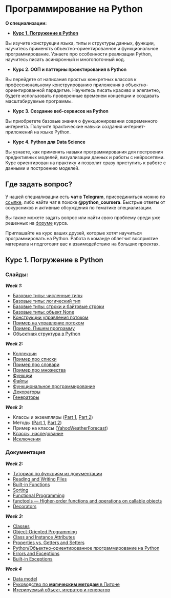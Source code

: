 # Программирование на Python

**О специализации:**

- [**Курс 1. Погружение в Python**](https://github.com/ElizaLo/Practice-Python/blob/master/Programming%20on%20Python%20Course/README.md#курс-1-погружение-в-python)

Вы изучите конструкции языка, типы и структуры данных, функции, научитесь применять объектно-ориентированное и функциональное программирование.
Узнаете про особенности реализации Python, научитесь писать асинхронный и многопоточный код.

- **Курс 2. ООП и паттерны проектирования в Python**

Вы перейдете от написания простых конкретных классов к профессиональному конструированию приложения в объектно-ориентированной парадигме.
Научитесь писать красиво и элегантно, будете использовать проверенные временем концепции и создавать масштабируемые программы.

- **Курс 3. Создание веб-сервисов на Python**

Вы приобретете базовые знания о функционировании современного интернета.
Получите практические навыки создания интернет-приложений на языке Python.

- **Курс 4. Python для Data Science**

Вы узнаете, как применять навыки программирования для построения предиктивных моделей, визуализации данных и работы с нейросетями.
Курс ориентирован на практику и позволит сразу приступить к работе с данными и построению моделей.

## Где задать вопрос?

У нашей специализации есть **чат в Telegram**, присоединиться можно по [ссылке](https://t.me/python_coursera), либо найти чат в поиске **@python_coursera**. Быстрые ответы от сокурсников и активные обсуждения по тематике специализации.

Вы также можете задать вопрос или найти свою проблему среди уже решенных на [форуме](https://www.coursera.org/learn/programming-in-python/discussions) курса.

Приглашайте на курс ваших друзей, которые хотят научиться программировать на Python. Работа в команде облегчит восприятие материала и подготовит вас к взаимодействию на больших проектах.

## Курс 1. Погружение в Python

### Слайды:

**_Week 1:_**

- [Базовые типы: численные типы](https://d3c33hcgiwev3.cloudfront.net/6p6Fg8cYEeiQ4QpwNIMilg_eb1c40c0c71811e8ba890b8f62b9d7b0_basic_types_numbers-slides.html?Expires=1595030400&Signature=guBX3WJXuMdywSSVrTi-7KgqhnDXmnVnMLxxQu~zGYVOyuK1KLaeHGKlKAYp9LPHH24kWifo2uoWEFO27iSM15Ok6Aq4Oe2s7-0g4vfbaN2~4hCS0FzouJQ9nKboKMHwneQKqBcmgxY5av6QjrR05c0h6VuFlVk4g0oedozSPCs_&Key-Pair-Id=APKAJLTNE6QMUY6HBC5A)
- [Базовые типы: логический тип](https://d3c33hcgiwev3.cloudfront.net/_7ab638d78b9f0a4de4cbd20249a02688_basic_types_bool.slides.html?Expires=1595030400&Signature=YWLaDe3e7ABmeC0-TF4V54NRXa9kYlKa5ZrXxuENHWXA9NONS1j4aLh504CdEtz69nk6A19ver-CLZO4zIHGjWwBy0AmRUPTjKwFg6A95841tmxjCs4ZYO6~h24kfbY6fkaIiR0czdb4QkoOqIXQbL8cOj96Kxn-sUkYZ5sJiEE_&Key-Pair-Id=APKAJLTNE6QMUY6HBC5A)
- [Базовые типы: строки и байтовые строки](https://d3c33hcgiwev3.cloudfront.net/_7ab638d78b9f0a4de4cbd20249a02688_basic_types_strings_bytes.slides.html?Expires=1595030400&Signature=lCmvN7fjsClDMuD~Qo9fWVifdc0tzU9q7oMVrw4WBb3Hx4w9V0fHGTssVINBg4AFstpevkKnf5YzxmpkZl30EZGzMervKBQsFcmEUMCmaiAi7VoQbCUa3EVMUB-H3jK1VJ4H~-ZrhzzKvNlLUpxN1WK2hkDYAzeaRdmKB1u8L0g_&Key-Pair-Id=APKAJLTNE6QMUY6HBC5A)
- [Базовые типы: объект None](https://d3c33hcgiwev3.cloudfront.net/_7ab638d78b9f0a4de4cbd20249a02688_basic_types_none.slides.html?Expires=1595030400&Signature=KHhOggA3i49Na3LILmy8C1aIvr1hDEBNveOmAlJAYuNrDcX9PwvR-XfFmBS6vVudxUGzEOauag7T9xTVStcePXVK886~udGZCE-no9b9PQmpaBEFeN1Lnci0gAyBUrROaDYdVWaj7qVUaANC1WgCuU0XAmEK8Zhe~eMyras0nW0_&Key-Pair-Id=APKAJLTNE6QMUY6HBC5A)
- [Конструкции управления потоком](https://d3c33hcgiwev3.cloudfront.net/_7ab638d78b9f0a4de4cbd20249a02688_kostrukcii_upravleniya_potokom.slides.html?Expires=1595030400&Signature=VHrtqZJ2rimHDtFMWvSxgC-SlPQIBn9TmKQvmavr8cfAVcmuTbUSIyO52bN6-XP1IM8bV5Q0ITU~mitWPN7ZpkW~fJ6-bXMJMYTjPeIrOXcXNWQ6C95j1xbXCn1nXBky4kamoMjcfJiWYCRClKoUU-aC0SLy-CXVJtCAx0H8J7Q_&Key-Pair-Id=APKAJLTNE6QMUY6HBC5A)
- [Пример на управление потоком](https://d3c33hcgiwev3.cloudfront.net/_9db154b9cb5aaeacb9c3a1b69eed1482_01_primer_na_konstrukcii_upravleniya_potokom.slides.html?Expires=1595030400&Signature=gLdEd2y4nYelKYaDRTVQXTFnm98MbK0bfNUt53url2K-FThqxO2i5vwJRFNGlWbu1rOV1cUOd3R5OsmarxqKvBGzHqd5xcvVFB096apqRMRFoKVhhr48jL6dm1uX9RXcHbp~clnvUT6OaPPQd04Eik~mVOgIP5y3775yk1aSRT0_&Key-Pair-Id=APKAJLTNE6QMUY6HBC5A)
- [Пример. Пишем программу](https://d3c33hcgiwev3.cloudfront.net/mMLF_JGbEei8YA7p9DFkZg_98f631f0919b11e8a136d7fed3ad9891_01_primer_pishem_programmu.slides.html?Expires=1595116800&Signature=ObTTW4qkrKhTpY5y3vnJETwYfpNWlhejo2T4zCtyY-EqExkoFofyimDm0Yr6bxdpJc7nb9vfD3vevYDY6SUWhxKsQA7xJx4inJwrLH5CIc~ZCKl1i8p2CHZJXD4WIQNg1YgJYFzAweuUMptrBkeJ~-RoRszBLBaSZUnH1t2pb~w_&Key-Pair-Id=APKAJLTNE6QMUY6HBC5A)
- [Объектная структура в Python](https://d3c33hcgiwev3.cloudfront.net/_7ab638d78b9f0a4de4cbd20249a02688_object_structure.slides.html?Expires=1595116800&Signature=RFDjQgv9UXD6S7rH~1IfMmVgupQRlgXwiet5z~bD64kMWUGKL9Vmkgu-ug4FdSK836tBi4dE28mId0qklf0WAp6zfH1UJyCi27ld0kicXhOkaFjljgdTv6ZT1OSCg7gnlbPzrXSCIeLyb1NxNKj0rx3H340ZIIjXKO2QmOaOHeM_&Key-Pair-Id=APKAJLTNE6QMUY6HBC5A)

**_Week 2:_**

- [Коллекции](https://d3c33hcgiwev3.cloudfront.net/_a18d9e87a4957e540292c01e41a339b5_collections.slides.html?Expires=1595203200&Signature=dwQh6AvD4oEsiNvVkZBLBl3D5-Bn61BWpvVXZZdpEVUlWZwQa-O6ud5NSlFegRC9c4Rewv2wot6GiE87nHfUzojFamep094lDATG4Jbqxls3wtglSNLWV9bG7WdoTEMZA~TN8Le31jWwwQeErn7A~aZOPP49wum4VB24H8dDB~A_&Key-Pair-Id=APKAJLTNE6QMUY6HBC5A)
- [Пример про списки](https://d3c33hcgiwev3.cloudfront.net/_a18d9e87a4957e540292c01e41a339b5_median.slides.html?Expires=1595203200&Signature=WFm1OgpSNRXz9CB9qeRGmoyptT~18CM1ua29P6RnFqJcSnQmuPKspPdgaNbzH8qa-mmfS~wUVelttDWgAJpcqlxo3OjcO5OlEqqAoG9eAiSHkAdi5m8QAvyQ4wS~zQjU9pogWY4lFcLul6oKqv5TkbNLuy65qCeHzQw6EVJmHOY_&Key-Pair-Id=APKAJLTNE6QMUY6HBC5A)
- [Пример про словари](https://d3c33hcgiwev3.cloudfront.net/_a18d9e87a4957e540292c01e41a339b5_zen.slides.html?Expires=1595203200&Signature=GRq8OUm0bmoUnlVCgAOrePUlNUKQQglQBnWJo9uD2PU09UWydKU-MimP0lVW-H53IKNG7BR2bcx26BCi179z5n8Bu0uF3J5ScSh~jrap8yvl9MrkQqq9NEov1hehdHucP1YBcSCC-ewZM0emp1H5~DrCM7K4M6y3rwDPGmubzQo_&Key-Pair-Id=APKAJLTNE6QMUY6HBC5A)
- [Пример про множества](https://d3c33hcgiwev3.cloudfront.net/_a18d9e87a4957e540292c01e41a339b5_randint.slides.html?Expires=1595203200&Signature=YU1hLQZEO2VegiyZqFX~BopLUPAAs0BnMny1Ml~Y69WeWdHrwFaSQavVcFHLMXRhTQRy0pDFiRtAcg1jIW9BMXffKm6Yqt0WfBMKezNjj6AwOddB7pw3U7zLNAT9F3f1UY00XyI40e8B0BzUutoV1X2Uyf1q8b1Mo8afvsYbY~M_&Key-Pair-Id=APKAJLTNE6QMUY6HBC5A)
- [Функции](https://d3c33hcgiwev3.cloudfront.net/_dc3111e2054d0843184d3cbf912b144e_functions.slides.html?Expires=1597536000&Signature=SaPv-TtM6fgmFOQY6ElsIq7bgMYQxybFyd7X7ptoIHfTk~uLRBb2opIjXF4quQIEIl7DlbVuoA7pHpRH~XpuFSmqADR38gdrNF0-G~cLy-F-byN9oB52dfhhPh7xCcsOrkKSQRCNYWMd0Tu8jpBHR8s-mmgFomnmSlYH5f6oKjM_&Key-Pair-Id=APKAJLTNE6QMUY6HBC5A)
- [Файлы](https://d3c33hcgiwev3.cloudfront.net/_dc3111e2054d0843184d3cbf912b144e_files.slides.html?Expires=1597536000&Signature=W9-9HSjUnvS3pYEROADoSjtlpQ1xxBCngZP7EvBuDxgCzNUkthB9tsmbHOoAtQMUUd70rT6XlZU1NgMOzbrURId8T3qGXTcQEHNexP5tiJpA~aneK2SaNVpyyQcCMfoVN7dOjVvJ0qHDptWwWqTgAPM-EliCRfIJv04VVIFICrY_&Key-Pair-Id=APKAJLTNE6QMUY6HBC5A)
- [Функциональное программирование](https://d3c33hcgiwev3.cloudfront.net/_dc3111e2054d0843184d3cbf912b144e_functionalprogramming.slides.html?Expires=1597536000&Signature=lEjRHxZfTJ7S-nTaBkPOR5MmdV86h1mGdRTPKDy1aiJJSGepD1bMCNuZE~zExhiylRi~ymsPmf1Ya0sunjC7bEpGpKnsbztOPCl5CEtDl8TCb04Cj8Wja7NPy3zXIg8BXOtom2bmuTekjwRBRwOD~eolgx9uGQEF1FTjez5~cO0_&Key-Pair-Id=APKAJLTNE6QMUY6HBC5A)
- [Декораторы](https://d3c33hcgiwev3.cloudfront.net/_dc3111e2054d0843184d3cbf912b144e_decorators.slides.html?Expires=1597536000&Signature=RJu8HJhU~GMotbUTwhq08zoRHs806aNirI61pweN3BOo~CFK0ULhdu3rBMtk2Pllh-HrLmPpocgsnI5rQZVseowcDCmRAu4tiXFIOUdWb0~ZyD~knSUKoUVAm2-wUm7c-1CzkCwmXB6cAaqMdJG0Vp-BIq4l5~9EfIsTuwhtH18_&Key-Pair-Id=APKAJLTNE6QMUY6HBC5A)
- [Генераторы](https://d3c33hcgiwev3.cloudfront.net/_dc3111e2054d0843184d3cbf912b144e_generators.slides.html?Expires=1597536000&Signature=QdP8SnRPaIiJhuAMCEViH5ldjzGG-ytd0BdqUTq5W5ronTBFfm4Oo850SfQ~U2vUTbUc4zIjrEt69zv6M9tiZVE2-Q80QjD8ydwSlVGvOPf9UvSo4pnTAAMg1atvvN3uCWmaeuHc57-TUBk5BD0~GZdkE52Au4jk3XliPKC8CtY_&Key-Pair-Id=APKAJLTNE6QMUY6HBC5A)

**_Week 3:_**

- Классы и экземпляры ([Part 1](https://d3c33hcgiwev3.cloudfront.net/_19eb5299b58e2dc926f074c45df0ed10_classi_i_exemplyari_part_1.slides.html?Expires=1599523200&Signature=Xa6nYzlAykgJ5wGikKsSgcMhceJPUyDkHrO29JHUbpF5fHdSfE8ea7s8684rdOJusT4MdfiqI~KttfPqMKzH7dOh1bGzVhtAjOjGp1JL4Z4jz9jqHJk9yliNGJUV06JbqewHd9sx57IOx9MQF6iyoSZYGSA9HNimo~cePaMkF9Y_&Key-Pair-Id=APKAJLTNE6QMUY6HBC5A), [Part 2](https://d3c33hcgiwev3.cloudfront.net/_7ab638d78b9f0a4de4cbd20249a02688_classi_i_exemplyari_part_2.slides.html?Expires=1599523200&Signature=VInhgoUkxQFLF3PaAUsbKgoJCfpY6PbOV6UZKTWdZthJApNVl52dqzPRz1fL1RsiRoMrDRKkKq8MbJUIFuWAxVL~Ur3E7tNB8y0mQ3FO-u4FEZk5o0TDmBHs13q6NLY6IrWzvNwYei2e-nBQ96ric28kP8sk8vvlsjMWVR5y-rU_&Key-Pair-Id=APKAJLTNE6QMUY6HBC5A))
- Методы ([Part 1](https://d3c33hcgiwev3.cloudfront.net/_7ab638d78b9f0a4de4cbd20249a02688_metodi_part_1.slides.html?Expires=1599523200&Signature=YEpG5DXimKQU9TZMPS-XYUZWXCEflF4TitY7tt09RDkeqrUwTPpsCbdHM9YTMQtjrQfxsmDFp~pfOgfCKwjcD~CwRLfZLGKT809wYyi39WyPIg2M6XcyjzhNAzZx6qPWngoS70aPAXwGXqvYcnla4PXxcvXG20OQFiH47xkWxqo_&Key-Pair-Id=APKAJLTNE6QMUY6HBC5A), [Part 2](https://d3c33hcgiwev3.cloudfront.net/_7ab638d78b9f0a4de4cbd20249a02688_methodi_part_2.slides.html?Expires=1599523200&Signature=RUmjF~Txe6tNE0S2W~04nNlJ8REIRPIsBObi8~aOJRi9Oif7kgVUqRUUvYb9L4DGkDmBxhbDK813UTybDu1C-rVx3e9CSiQ7KjYMYrFh1tDPEKsEhfjNGvMbwDJk5SZyN3PLaVtFpfBJJdpmZEWoPfQJ-9QVj5jyq-vH6YTisl8_&Key-Pair-Id=APKAJLTNE6QMUY6HBC5A))
- Пример на классы ([YahooWeatherForecast](https://d3c33hcgiwev3.cloudfront.net/_9db154b9cb5aaeacb9c3a1b69eed1482_03_primer_na_klassi.slides.html?Expires=1599523200&Signature=AaUmm2mU6ErrQcBSOFQGIwMj49GwSYm0UTA1M28xLvmDgvetv3opFA-Q5UyAqdsxeVsehPi5LrtxkPhX4OxKsPpJM9ApgizWcYbf3aZeGlWbGbCyAoFqF7vwGIrKovic-u6kD7C6B70YyZSEUu7Snd8a2hjaVsdWnFgM5uqOsRg_&Key-Pair-Id=APKAJLTNE6QMUY6HBC5A))
- [Классы, наследование](https://d3c33hcgiwev3.cloudfront.net/_7f3d9452c4b2e62cf901fcbfccb8372a_3.2.2-class_inheritance_export.slides.html?Expires=1599955200&Signature=bnI00HzFMlNQTnbNUuvijG89izBNTZJuKPHIXAjn-ea3wNrTHXwf4KXF4yf-8tOAf-d4i46cNCpiXeZol6rSkPMn1mfJvbheusehn~SN6-YTusyOsSWZBjFh5vip5nLpJP-WywLPiPA~wNRtdbJj2ailTyHGA24tCytGYNn5URg_&Key-Pair-Id=APKAJLTNE6QMUY6HBC5A)
- [Исключения](https://d3c33hcgiwev3.cloudfront.net/_7dd426404422c8625563b4787d059995_3.1-exceptions_export.slides.html?Expires=1599955200&Signature=W4G1n~Zf0r~t8uq6oLkWsP0TLv1B72z5cDRh1i8nW2WMuOYe9p0g11qZIbI1h-5onzQ-nuVOIy7lDp0qy7r-VIM1PGGLMq6QZpw3f0x4zi3kzLpWV1aEhKt-XHu5zpP8QzlXrBjaO7vcR8W63FjMggMHDoflh8k65qHosS4jcOI_&Key-Pair-Id=APKAJLTNE6QMUY6HBC5A)

### Документация

**_Week 2:_**

- [Туториал по функциям из документации](https://docs.python.org/3/tutorial/controlflow.html#defining-functions)
- [Reading and Writing Files](https://docs.python.org/3/tutorial/inputoutput.html#reading-and-writing-files)
- [Built-in Functions](https://docs.python.org/3/library/functions.html)
- [Sorting](https://docs.python.org/3/howto/sorting.html)
- [Functional Programming](https://docs.python.org/3/howto/functional.html)
- [functools — Higher-order functions and operations on callable objects](https://docs.python.org/3/library/functools.html)
- [Decorators](https://python-3-patterns-idioms-test.readthedocs.io/en/latest/PythonDecorators.html)

**_Week 3:_**

- [Classes](https://docs.python.org/3.6/tutorial/classes.html)
- [Object-Oriented Programming](https://www.python-course.eu/python3_object_oriented_programming.php)
- [Class and Instance Attributes](https://www.python-course.eu/python3_class_and_instance_attributes.php)
- [Properties vs. Getters and Setters](https://www.python-course.eu/python3_properties.php)
- [Python/Объектно-ориентированное программирование на Python](https://ru.wikibooks.org/wiki/Python/Объектно-ориентированное_программирование_на_Python#Агрегация._Контейнеры._Итераторы)
- [Errors and Exceptions](https://docs.python.org/3.6/tutorial/errors.html)
- [Built-in Exceptions](https://docs.python.org/3/library/exceptions.html)

**_Week 4_**

- [Data model](https://docs.python.org/3/reference/datamodel.html)
- [Руководство по **магическим методам** в Питоне](https://habr.com/ru/post/186608/)
- [Итерируемый объект, итератор и генератор](https://habr.com/ru/post/337314/)
